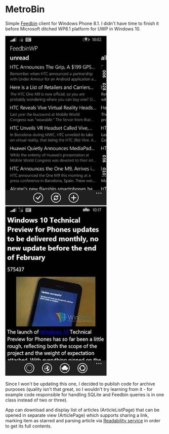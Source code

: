 # MetroBin

Simple [Feedbin](https://github.com/feedbin/feedbin-api) client for Windows Phone 8.1. I didn't have time to finish it before Microsoft ditched WP8.1 platform for UWP in Windows 10. 

![MyImage](https://github.com/revanmj/FeedbinWP/raw/master/metrobin0.jpeg) ![MyImage](https://github.com/revanmj/FeedbinWP/raw/master/metrobin1.jpeg)

Since I won't be updating this one, I decided to publish code for archive purposes (quality isn't that great, so I wouldn't try learning from it - for example code responsible for handling SQLite and Feedbin queries is in one class instead of two or three).

App can download and display list of articles (ArticleListPage) that can be opened in separate view (ArticlePage) which supports sharing a link, marking item as starred and parsing article via [Readability service](https://www.readability.com/developers/api/parser) in order to get its full contents.
